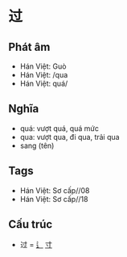 # 过

## Phát âm
* Hán Việt: Guò
* Hán Việt: /qua
* Hán Việt: quá/

## Nghĩa
* quá: vượt quá, quá mức
* qua: vượt qua, đi qua, trải qua
* sang (tên)

## Tags
* Hán Việt: Sơ cấp//08
* Hán Việt: Sơ cấp//18

## Cấu trúc
* 过 = [辶](辶.md) [寸](寸.md)

<script>window.HANZI_FIELD='过';</script>
